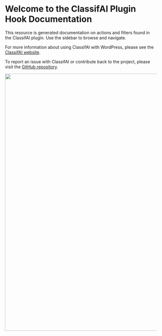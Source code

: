 # Welcome to the ClassifAI Plugin Hook Documentation

This resource is generated documentation on actions and filters found in the ClassifAI plugin. Use the sidebar to browse and navigate.

For more information about using ClassifAI with WordPress, please see the [ClassifAI website](https://classifaiplugin.com/).

To report an issue with ClassifAI or contribute back to the project, please visit the [GitHub repository](https://github.com/10up/classifai/).

<a href="http://10up.com/contact/" class="banner"><img src="https://10updotcom-wpengine.s3.amazonaws.com/uploads/2016/10/10up-Github-Banner.png" width="850"></a>
